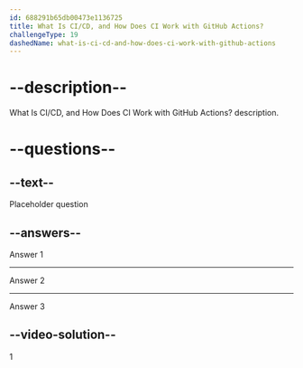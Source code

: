 ```yaml
---
id: 688291b65db00473e1136725
title: What Is CI/CD, and How Does CI Work with GitHub Actions?
challengeType: 19
dashedName: what-is-ci-cd-and-how-does-ci-work-with-github-actions
---
```


# --description--

What Is CI/CD, and How Does CI Work with GitHub Actions? description.

# --questions--

## --text--

Placeholder question

## --answers--

Answer 1

---

Answer 2

---

Answer 3

## --video-solution--

1
